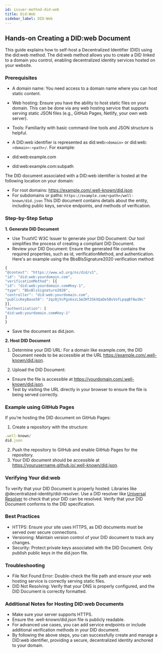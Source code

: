 ```yaml
---
id: issuer-method-did-web
title: Did:Web
sidebar_label: DID:Web
---
```


## Hands-on Creating a DID:web Document

This guide explains how to self-host a Decentralized Identifier (DID) using the did:web method. The did:web method allows you to create a DID linked to a domain you control, enabling decentralized identity services hosted on your website.

### Prerequisites

- A domain name: You need access to a domain name where you can host static content.
- Web hosting: Ensure you have the ability to host static files on your domain. This can be done via any web hosting service that supports serving static JSON files (e.g., GitHub Pages, Netlify, your own web server).
- Tools: Familiarity with basic command-line tools and JSON structure is helpful.
- A DID:web identifier is represented as did:web:`<domain>` or did:web:`<domain>:<path>/`.
  For example:

- did:web:example.com
- did:web:example.com:subpath

The DID document associated with a DID:web identifier is hosted at the following location on your domain:

- For root domains: https://example.com/.well-known/did.json
- For subdomains or paths: `https://example.com/<path>/well-known/did.json`
  This DID document contains details about the entity, including public keys, service endpoints, and methods of verification.

### Step-by-Step Setup

**1. Generate DID Document**

- Use TrustVC W3C Issuer to generate your DID Document: Our tool simplifies the process of creating a compliant DID Document.
- Review your DID Document: Ensure the generated file contains the required properties, such as id, verificationMethod, and authentication. Here's an example using the BbsBlsSignature2020 verification method:

```typescript
{
"@context": "https://www.w3.org/ns/did/v1",
"id": "did:web:yourdomain.com",
"verificationMethod": [{
"id": "did:web:yourdomain.com#key-1",
"type": "BbsBlsSignature2020",
"controller": "did:web:yourdomain.com",
"publicKeyBase58": "2qz8jVcPgs6xzL5mZHTZGkXQaDe5BsVofLpqqBfAw1Nc"
}],
"authentication": [
"did:web:yourdomain.com#key-1"
]
}
```

- Save the document as did.json.

**2. Host DID Document**

1.  Determine your DID URL: For a domain like example.com, the DID Document needs to be accessible at the URL https://example.com/.well-known/did.json.

2.  Upload the DID Document:

- Ensure the file is accessible at https://yourdomain.com/.well-known/did.json.
- Test by visiting the URL directly in your browser to ensure the file is being served correctly.

### Example using GitHub Pages

If you’re hosting the DID document on GitHub Pages:

1. Create a repository with the structure:

```typescript
.well-known/
did.json
```

2. Push the repository to GitHub and enable GitHub Pages for the repository.
3. Your DID document should be accessible at https://yourusername.github.io/.well-known/did.json.

### Verifying Your did:web

To verify that your DID Document is properly hosted:
Libraries like @decentralized-identity/did-resolver.
Use a DID resolver like [Universal Resolver](https://dev.uniresolver.io/) to check that your DID can be resolved.
Verify that your DID Document conforms to the DID specification.

### Best Practices

- HTTPS: Ensure your site uses HTTPS, as DID documents must be served over secure connections.
- Versioning: Maintain version control of your DID document to track any changes.
- Security: Protect private keys associated with the DID Document. Only publish public keys in the did.json file.

### Troubleshooting

- File Not Found Error: Double-check the file path and ensure your web hosting service is correctly serving static files.
- DID Not Resolving: Verify that your DNS is properly configured, and the DID Document is correctly formatted.

### Additional Notes for Hosting DID:web Documents

- Make sure your server supports HTTPS.
- Ensure the .well-known/did.json file is publicly readable.
- For advanced use cases, you can add service endpoints or include additional verification methods in your DID document.
- By following the above steps, you can successfully create and manage a DID:web identifier, providing a secure, decentralized identity anchored to your domain.
